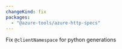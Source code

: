 ```yaml
---
changeKind: fix
packages:
  - "@azure-tools/azure-http-specs"
---
```


Fix `@clientNamespace` for python generations